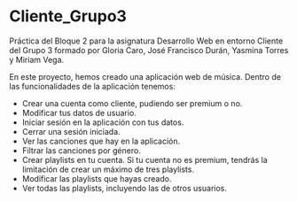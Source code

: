 # Cliente_Grupo3
Práctica del Bloque 2 para la asignatura Desarrollo Web en entorno Cliente del Grupo 3 formado por Gloria Caro, José Francisco Durán, Yasmina Torres y Miriam Vega.

En este proyecto, hemos creado una aplicación web de música.
Dentro de las funcionalidades de la aplicación tenemos:
  - Crear una cuenta como cliente, pudiendo ser premium o no.
  - Modificar tus datos de usuario.
  - Iniciar sesión en la aplicación con tus datos.
  - Cerrar una sesión iniciada.
  - Ver las canciones que hay en la aplicación.
  - Filtrar las canciones por género.
  - Crear playlists en tu cuenta. Si tu cuenta no es premium, tendrás la limitación de crear un máximo de tres playlists.
  - Modificar las playlists que hayas creado.
  - Ver todas las playlists, incluyendo las de otros usuarios.

